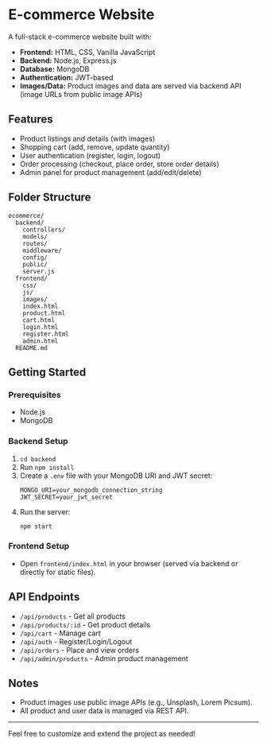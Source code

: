 # E-commerce Website

A full-stack e-commerce website built with:
- **Frontend:** HTML, CSS, Vanilla JavaScript
- **Backend:** Node.js, Express.js
- **Database:** MongoDB
- **Authentication:** JWT-based
- **Images/Data:** Product images and data are served via backend API (image URLs from public image APIs)

## Features
- Product listings and details (with images)
- Shopping cart (add, remove, update quantity)
- User authentication (register, login, logout)
- Order processing (checkout, place order, store order details)
- Admin panel for product management (add/edit/delete)

## Folder Structure
```
ecommerce/
  backend/
    controllers/
    models/
    routes/
    middleware/
    config/
    public/
    server.js
  frontend/
    css/
    js/
    images/
    index.html
    product.html
    cart.html
    login.html
    register.html
    admin.html
  README.md
```

## Getting Started

### Prerequisites
- Node.js
- MongoDB

### Backend Setup
1. `cd backend`
2. Run `npm install`
3. Create a `.env` file with your MongoDB URI and JWT secret:
   ```
   MONGO_URI=your_mongodb_connection_string
   JWT_SECRET=your_jwt_secret
   ```
4. Run the server:
   ```
   npm start
   ```

### Frontend Setup
- Open `frontend/index.html` in your browser (served via backend or directly for static files).

## API Endpoints
- `/api/products` - Get all products
- `/api/products/:id` - Get product details
- `/api/cart` - Manage cart
- `/api/auth` - Register/Login/Logout
- `/api/orders` - Place and view orders
- `/api/admin/products` - Admin product management

## Notes
- Product images use public image APIs (e.g., Unsplash, Lorem Picsum).
- All product and user data is managed via REST API.

---
Feel free to customize and extend the project as needed! 